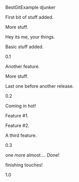 BestGitExample
djunker

First bit of stuff added.

More stuff.

Hey its me, your things.

Basic stuff added.

0.1

Another feature.

More stuff.

Last one before another release.

0.2

Coming in hot!

Feature #1.

Feature #2.

A third feature.

0.3

one more almost.... Done!

finishing touches!

1.0